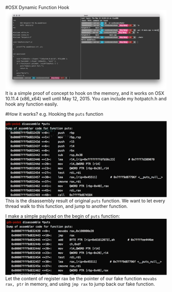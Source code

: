 #OSX Dynamic Function Hook
![](Demo.png)
It is a simple proof of concept to hook on the memory, and it works on OSX 10.11.4 (x86_x64) well until May 12, 2015. You can include my hotpatch.h and hook any function easily.

#How it works?
e.g. Hooking the `puts` function

![](putsDisasm01.png)
This is the disassembly result of original `puts` function.
We want to let every thread walk to this function, and jump to another function. 

I make a simple payload on the begin of `puts` function:
![](putsDisasm02.png)
Let the content of register rax be the pointer of our fake function `movabs rax, ptr` in memory, and using `jmp rax` to jump back our fake function.
